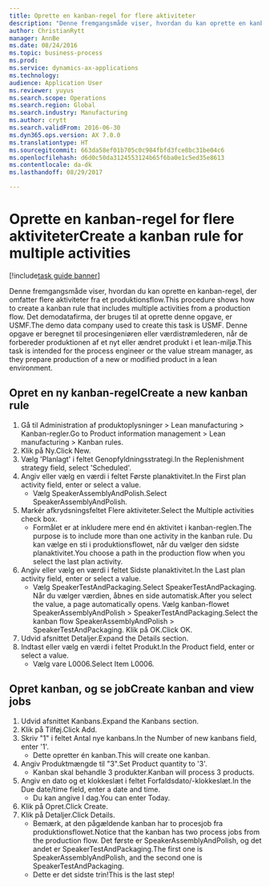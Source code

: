 ```yaml
--- 
title: Oprette en kanban-regel for flere aktiviteter
description: "Denne fremgangsmåde viser, hvordan du kan oprette en kanban-regel, der omfatter flere aktiviteter fra et produktionsflow."
author: ChristianRytt
manager: AnnBe
ms.date: 08/24/2016
ms.topic: business-process
ms.prod: 
ms.service: dynamics-ax-applications
ms.technology: 
audience: Application User
ms.reviewer: yuyus
ms.search.scope: Operations
ms.search.region: Global
ms.search.industry: Manufacturing
ms.author: crytt
ms.search.validFrom: 2016-06-30
ms.dyn365.ops.version: AX 7.0.0
ms.translationtype: HT
ms.sourcegitcommit: 663da58ef01b705c0c984fbfd3fce8bc31be04c6
ms.openlocfilehash: d6d0c50da3124553124b65f6ba0e1c5ed35e8613
ms.contentlocale: da-dk
ms.lasthandoff: 08/29/2017

---
```

# <a name="create-a-kanban-rule-for-multiple-activities"></a><span data-ttu-id="03b41-103">Oprette en kanban-regel for flere aktiviteter</span><span class="sxs-lookup"><span data-stu-id="03b41-103">Create a kanban rule for multiple activities</span></span>

[!include[task guide banner](../../includes/task-guide-banner.md)]

<span data-ttu-id="03b41-104">Denne fremgangsmåde viser, hvordan du kan oprette en kanban-regel, der omfatter flere aktiviteter fra et produktionsflow.</span><span class="sxs-lookup"><span data-stu-id="03b41-104">This procedure shows how to create a kanban rule that includes multiple activities from a production flow.</span></span> <span data-ttu-id="03b41-105">Det demodatafirma, der bruges til at oprette denne opgave, er USMF.</span><span class="sxs-lookup"><span data-stu-id="03b41-105">The demo data company used to create this task is USMF.</span></span> <span data-ttu-id="03b41-106">Denne opgave er beregnet til procesingeniøren eller værdistrømlederen, når de forbereder produktionen af et nyt eller ændret produkt i et lean-miljø.</span><span class="sxs-lookup"><span data-stu-id="03b41-106">This task is intended for the process engineer or the value stream manager, as they prepare production of a new or modified product in a lean environment.</span></span>


## <a name="create-a-new-kanban-rule"></a><span data-ttu-id="03b41-107">Opret en ny kanban-regel</span><span class="sxs-lookup"><span data-stu-id="03b41-107">Create a new kanban rule</span></span>
1. <span data-ttu-id="03b41-108">Gå til Administration af produktoplysninger > Lean manufacturing > Kanban-regler.</span><span class="sxs-lookup"><span data-stu-id="03b41-108">Go to Product information management > Lean manufacturing > Kanban rules.</span></span>
2. <span data-ttu-id="03b41-109">Klik på Ny.</span><span class="sxs-lookup"><span data-stu-id="03b41-109">Click New.</span></span>
3. <span data-ttu-id="03b41-110">Vælg 'Planlagt' i feltet Genopfyldningsstrategi.</span><span class="sxs-lookup"><span data-stu-id="03b41-110">In the Replenishment strategy field, select 'Scheduled'.</span></span>
4. <span data-ttu-id="03b41-111">Angiv eller vælg en værdi i feltet Første planaktivitet.</span><span class="sxs-lookup"><span data-stu-id="03b41-111">In the First plan activity field, enter or select a value.</span></span>
    * <span data-ttu-id="03b41-112">Vælg SpeakerAssemblyAndPolish.</span><span class="sxs-lookup"><span data-stu-id="03b41-112">Select SpeakerAssemblyAndPolish.</span></span>  
5. <span data-ttu-id="03b41-113">Markér afkrydsningsfeltet Flere aktiviteter.</span><span class="sxs-lookup"><span data-stu-id="03b41-113">Select the Multiple activities check box.</span></span>
    * <span data-ttu-id="03b41-114">Formålet er at inkludere mere end én aktivitet i kanban-reglen.</span><span class="sxs-lookup"><span data-stu-id="03b41-114">The purpose is to include more than one activity in the kanban rule.</span></span> <span data-ttu-id="03b41-115">Du kan vælge en sti i produktionsflowet, når du vælger den sidste planaktivitet.</span><span class="sxs-lookup"><span data-stu-id="03b41-115">You choose a path in the production flow when you select the last plan activity.</span></span>  
6. <span data-ttu-id="03b41-116">Angiv eller vælg en værdi i feltet Sidste planaktivitet.</span><span class="sxs-lookup"><span data-stu-id="03b41-116">In the Last plan activity field, enter or select a value.</span></span>
    * <span data-ttu-id="03b41-117">Vælg SpeakerTestAndPackaging.</span><span class="sxs-lookup"><span data-stu-id="03b41-117">Select SpeakerTestAndPackaging.</span></span> <span data-ttu-id="03b41-118">Når du vælger værdien, åbnes en side automatisk.</span><span class="sxs-lookup"><span data-stu-id="03b41-118">After you select the value, a page automatically opens.</span></span> <span data-ttu-id="03b41-119">Vælg kanban-flowet SpeakerAssemblyAndPolish > SpeakerTestAndPackaging.</span><span class="sxs-lookup"><span data-stu-id="03b41-119">Select the kanban flow SpeakerAssemblyAndPolish > SpeakerTestAndPackaging.</span></span> <span data-ttu-id="03b41-120">Klik på OK.</span><span class="sxs-lookup"><span data-stu-id="03b41-120">Click OK.</span></span>  
7. <span data-ttu-id="03b41-121">Udvid afsnittet Detaljer.</span><span class="sxs-lookup"><span data-stu-id="03b41-121">Expand the Details section.</span></span>
8. <span data-ttu-id="03b41-122">Indtast eller vælg en værdi i feltet Produkt.</span><span class="sxs-lookup"><span data-stu-id="03b41-122">In the Product field, enter or select a value.</span></span>
    * <span data-ttu-id="03b41-123">Vælg vare L0006.</span><span class="sxs-lookup"><span data-stu-id="03b41-123">Select Item L0006.</span></span>  

## <a name="create-kanban-and-view-jobs"></a><span data-ttu-id="03b41-124">Opret kanban, og se job</span><span class="sxs-lookup"><span data-stu-id="03b41-124">Create kanban and view jobs</span></span>
1. <span data-ttu-id="03b41-125">Udvid afsnittet Kanbans.</span><span class="sxs-lookup"><span data-stu-id="03b41-125">Expand the Kanbans section.</span></span>
2. <span data-ttu-id="03b41-126">Klik på Tilføj.</span><span class="sxs-lookup"><span data-stu-id="03b41-126">Click Add.</span></span>
3. <span data-ttu-id="03b41-127">Skriv "1" i feltet Antal nye kanbans.</span><span class="sxs-lookup"><span data-stu-id="03b41-127">In the Number of new kanbans field, enter '1'.</span></span>
    * <span data-ttu-id="03b41-128">Dette opretter én kanban.</span><span class="sxs-lookup"><span data-stu-id="03b41-128">This will create one kanban.</span></span>  
4. <span data-ttu-id="03b41-129">Angiv Produktmængde til "3".</span><span class="sxs-lookup"><span data-stu-id="03b41-129">Set Product quantity to '3'.</span></span>
    * <span data-ttu-id="03b41-130">Kanban skal behandle 3 produkter.</span><span class="sxs-lookup"><span data-stu-id="03b41-130">Kanban will process 3 products.</span></span>  
5. <span data-ttu-id="03b41-131">Angiv en dato og et klokkeslæt i feltet Forfaldsdato/-klokkeslæt.</span><span class="sxs-lookup"><span data-stu-id="03b41-131">In the Due date/time field, enter a date and time.</span></span>
    * <span data-ttu-id="03b41-132">Du kan angive I dag.</span><span class="sxs-lookup"><span data-stu-id="03b41-132">You can enter Today.</span></span>  
6. <span data-ttu-id="03b41-133">Klik på Opret.</span><span class="sxs-lookup"><span data-stu-id="03b41-133">Click Create.</span></span>
7. <span data-ttu-id="03b41-134">Klik på Detaljer.</span><span class="sxs-lookup"><span data-stu-id="03b41-134">Click Details.</span></span>
    * <span data-ttu-id="03b41-135">Bemærk, at den pågældende kanban har to procesjob fra produktionsflowet.</span><span class="sxs-lookup"><span data-stu-id="03b41-135">Notice that the kanban has two process jobs from the production flow.</span></span> <span data-ttu-id="03b41-136">Det første er SpeakerAssemblyAndPolish, og det andet er SpeakerTestAndPackaging.</span><span class="sxs-lookup"><span data-stu-id="03b41-136">The first one is SpeakerAssemblyAndPolish, and the second one is SpeakerTestAndPackaging.</span></span>  
    * <span data-ttu-id="03b41-137">Dette er det sidste trin!</span><span class="sxs-lookup"><span data-stu-id="03b41-137">This is the last step!</span></span>  


